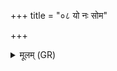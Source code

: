 +++
title = "०८ यो नः सोम"

+++
<details><summary>मूलम् (GR)</summary>

यो नः सोम सुशंसिनो  
दुःशंसो अभिदासति ।  
वज्रेणास्य मुखे जहि  
स संपिष्टो अपायति ॥
</details>